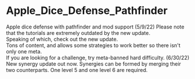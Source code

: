 # Apple_Dice_Defense_Pathfinder
Apple dice defense with pathfinder and mod support 
(5/9/22)
Please note that the tutorials are extremely outdated by the new update.  
Speaking of which, check out the new update.  
Tons of content, and allows some strategies to work better so there isn't only one meta.  
If you are looking for a challenge, try meta-banned hard difficulty. 
(6/30/22)
New synergy update out now.
Synergies can be formed by merging their two counterparts.
One level 5 and one level 6 are required.
